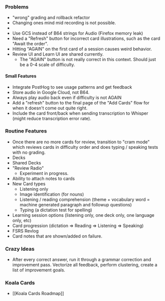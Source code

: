 ### Problems
- "wrong" grading and rollback refactor
- Changing ones mind mid recording is not possible.
- 
- Use GCS instead of B64 strings for Audio (Firefox memory leak)
- Need a "Refresh" button for incorrect card illustrations, such as the card "Await the order".
- Hitting "AGAIN" on the first card of a session causes weird behavior.
- Review UI and Learn UI are shared currently.
	- The "AGAIN" button is not  really correct in this context. Should just be a 0-4 scale of difficulty.
#### Small Features
- Integrate PostHog to see usage patterns and get feedback
- Store audio in Google Cloud, not B64.
- Always play audio back even if difficulty is not AGAIN
- Add a "refresh" button to the final page of the "Add Cards" flow for when it doesn't come out quite right.
- Include the card front/back when sending transcription to Whisper (might reduce transcription error rate).
### Routine Features
 * Once there are no more cards for review, transition to "cram mode" which reviews cards in difficulty order and does typing / speaking tests with no grading.
 * Decks
 * Shared Decks
 * "Review Radio"
	 * Experiment in progress.
 * Ability to attach notes to cards
 * New Card types
	 * Listening only
	 * Image identification (for nouns)
	 * Listening / reading comprehension (theme + vocabulary word = machine generated paragraph and followup questions)
	 * Typing (a dictation test for spelling)
 * Learning session options (listening only, one deck only, one language only, etc)
 * Card progression (dictation => Reading => Listening => Speaking)
 * FSRS Revlog
 * Card notes that are shown/added on failure.
### Crazy Ideas

 * After every correct answer, run it through a grammar correction and improvement pass. Vectorize all feedback, perform clustering, create a list of improvement goals.
 
### Koala Cards
 * [[Koala Cards Roadmap]]